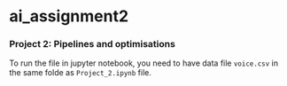 # ai_assignment2
### Project 2: Pipelines and optimisations
To run the file in jupyter notebook, you need to have data file `voice.csv` in the same folde as `Project_2.ipynb` file.
